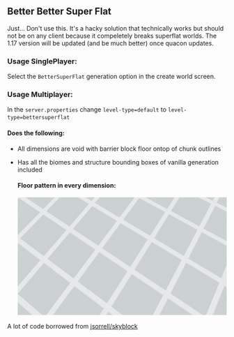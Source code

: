 ## Better Better Super Flat

Just... Don't use this. It's a hacky solution that technically works but should not be on any client because it compeletely breaks superflat worlds. The 1.17 version will be updated (and be much better) once quacon updates.

### Usage SinglePlayer:
Select the `BetterSuperFlat` generation option in the create world screen.


### Usage Multiplayer:
In the `server.properties` change `level-type=default` to `level-type=bettersuperflat`

#### Does the following:
- All dimensions are void with barrier block floor ontop of chunk outlines
- Has all the biomes and structure bounding boxes of vanilla generation included

  #### Floor pattern in every dimension:
  ![floor](screenshots/Floor.png?raw=true "Floor")

A lot of code borrowed from [jsorrell/skyblock](https://github.com/jsorrell/skyblock)
